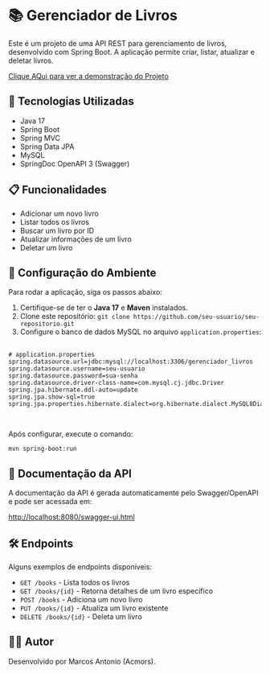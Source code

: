 <h1>📚 Gerenciador de Livros</h1>

<p>Este é um projeto de uma API REST para gerenciamento de livros, desenvolvido com Spring Boot. A aplicação permite criar, listar, atualizar e deletar livros.</p>
<a href="https://youtu.be/Gc4G4wU_obg" target="_blank">Clique AQui para ver a demonstração do Projeto</a>

<h2>🚀 Tecnologias Utilizadas</h2>
    <ul>
        <li>Java 17</li>
        <li>Spring Boot</li>
        <li>Spring MVC</li>
        <li>Spring Data JPA</li>
        <li>MySQL</li>
        <li>SpringDoc OpenAPI 3 (Swagger)</li>
    </ul>

 <h2>📋 Funcionalidades</h2>
    <ul>
        <li>Adicionar um novo livro</li>
        <li>Listar todos os livros</li>
        <li>Buscar um livro por ID</li>
        <li>Atualizar informações de um livro</li>
        <li>Deletar um livro</li>
    </ul>

 <h2>🔧 Configuração do Ambiente</h2>
    <p>Para rodar a aplicação, siga os passos abaixo:</p>
    <ol>
        <li>Certifique-se de ter o <strong>Java 17</strong> e <strong>Maven</strong> instalados.</li>
        <li>Clone este repositório: <code>git clone https://github.com/seu-usuario/seu-repositorio.git</code></li>
        <li>Configure o banco de dados MySQL no arquivo <code>application.properties</code>:</li>
    </ol>

<pre>
        <code>
# application.properties
spring.datasource.url=jdbc:mysql://localhost:3306/gerenciador_livros
spring.datasource.username=seu-usuario
spring.datasource.password=sua-senha
spring.datasource.driver-class-name=com.mysql.cj.jdbc.Driver
spring.jpa.hibernate.ddl-auto=update
spring.jpa.show-sql=true
spring.jpa.properties.hibernate.dialect=org.hibernate.dialect.MySQL8Dialect
        </code>
    </pre>

 <p>Após configurar, execute o comando:</p>
    <pre><code>mvn spring-boot:run</code></pre>

 <h2>📖 Documentação da API</h2>
    <p>A documentação da API é gerada automaticamente pelo Swagger/OpenAPI e pode ser acessada em:</p>
    <p><a href="http://localhost:8080/swagger-ui.html" target="_blank">http://localhost:8080/swagger-ui.html</a></p>

 <h2>🛠️ Endpoints</h2>
<p>Alguns exemplos de endpoints disponíveis:</p>
<ul>
    <li><code>GET /books</code> - Lista todos os livros</li>
    <li><code>GET /books/{id}</code> - Retorna detalhes de um livro específico</li>
    <li><code>POST /books</code> - Adiciona um novo livro</li>
    <li><code>PUT /books/{id}</code> - Atualiza um livro existente</li>
    <li><code>DELETE /books/{id}</code> - Deleta um livro</li>
</ul>

<h2>🧑‍💻 Autor</h2>
    <p>Desenvolvido por Marcos Antonio (Acmors).</p>
